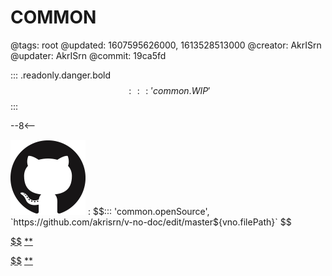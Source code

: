 # COMMON

@tags: root
@updated: 1607595626000, 1613528513000
@creator: AkrISrn
@updater: AkrISrn
@commit: 19ca5fd

::: .readonly.danger.bold $$::: 'common.WIP' $$
:::

--8<--

![](/uploads/images/github.png "#16")
: $$::: 'common.openSource', `https://github.com/akrisrn/v-no-doc/edit/master${vno.filePath}` $$

[$$](/uploads/dist/scripts/common.js)
[**](/uploads/dist/styles/common.css)

[$$](/uploads/dist/scripts/provider.js)
[**](/uploads/dist/styles/provider.css)
